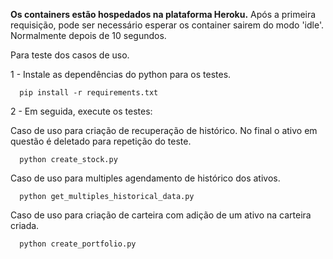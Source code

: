 **Os containers estão hospedados na plataforma Heroku.**
Após a primeira requisição, pode ser necessário esperar os container sairem do modo 'idle'. 
Normalmente depois de 10 segundos.

Para teste dos casos de uso.

1 - Instale as dependências do python para os testes.

```
  pip install -r requirements.txt
```

2 - Em seguida, execute os testes:

  Caso de uso para criação de recuperação de histórico. No final o ativo em questão é deletado para repetição do teste.
```
  python create_stock.py
```

   Caso de uso para multiples agendamento de histórico dos ativos.
```
  python get_multiples_historical_data.py
```

   Caso de uso para criação de carteira com adição de um ativo na carteira criada.
```
  python create_portfolio.py
```
